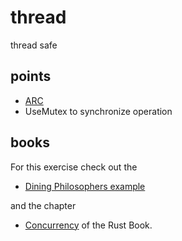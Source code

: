 # thread

thread safe

## points

+ [ARC](https://doc.rust-lang.org/book/ch16-03-shared-state.html#atomic-reference-counting-with-arct)
+ UseMutex to synchronize operation

## books

For this exercise check out the

+ [Dining Philosophers example](https://doc.rust-lang.org/1.4.0/book/dining-philosophers.html)

and the chapter

+ [Concurrency](https://doc.rust-lang.org/book/ch16-01-threads.html) of the Rust Book.
